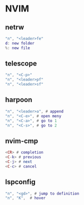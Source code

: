 # NVIM

## netrw

```lua
"n", "<leader>fe"
d: new folder
%: new file
```

## telescope

```lua
"n", "<C-p>"
"n", "<leader>pf"
"n", "<leader>sf"
```

## harpoon

```lua
"n", "<leader>a", # append
"n", "<C-e>", # open meny
"n", "<C-a>", # go to 1
"n", "<C-s>", # go to 2
```

## nvim-cmp

```lua
<CR> # completion
<C-k> # previous
<C-j> # next
<C-c> # cancel
```

## lspconfig

```lua
"n", "<gd>", # jump to definition
"n", "K",  # hover
```
